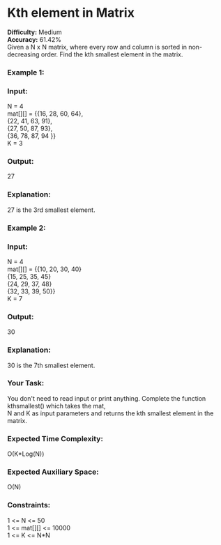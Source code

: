 <h1>Kth element in Matrix</h1>
<b>Difficulty:</b> Medium<br><b>Accuracy:</b> 61.42%<br>
Given a N x N matrix, where every row and column is sorted in non-decreasing order. Find the kth smallest element in the matrix.

<h3>Example 1:</h3>
<h3>Input:</h3>
N = 4<br>
mat[][] =     {{16, 28, 60, 64},<br>
                   {22, 41, 63, 91},<br>
                   {27, 50, 87, 93},<br>
                   {36, 78, 87, 94 }}<br>
K = 3
<h3>Output:</h3> 27
<h3>Explanation:</h3> 27 is the 3rd smallest element.
 

<h3>Example 2:</h3>
<h3>Input:</h3>
N = 4<br>
mat[][] =     {{10, 20, 30, 40}<br>
                   {15, 25, 35, 45}<br>
                   {24, 29, 37, 48}<br>
                   {32, 33, 39, 50}}<br>
K = 7
<h3>Output:</h3> 30
<h3>Explanation:</h3> 30 is the 7th smallest element.


<h3>Your Task:</h3>
You don't need to read input or print anything. Complete the function kthsmallest() which takes the mat,<br> N and K as input parameters and returns the kth smallest element in the matrix.
 

<h3>Expected Time Complexity:</h3> O(K*Log(N))<br>
<h3>Expected Auxiliary Space:</h3> O(N)<br>

 

<h3>Constraints:</h3>
1 <= N <= 50<br>
1 <= mat[][] <= 10000<br>
1 <= K <= N*N<br>

